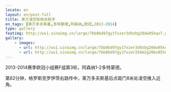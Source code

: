 ```yaml
---
locate: en
layout: en/post-full
title: 莱万凌空斩绝杀枪手
en_tags: [莱万多夫斯基,多特蒙德,阿森纳,欧冠,2013-2014]
type: gallery
featimg: http://ws1.sinaimg.cn/large/7bb8bd97gy1fxzer3d9zbg20dw05kqv7.gif
gallery:
    - images:
      - url: http://ws1.sinaimg.cn/large/7bb8bd97gy1fxzer3d9zbg20dw05kqv7.gif
      - url: http://ws1.sinaimg.cn/large/7bb8bd97gy1fxzer2k6m2g20bo055npf.gif
---
```


2013-2014赛季欧冠小组赛F组第3轮，阿森纳1-2多特蒙德。

第82分钟，格罗斯克罗伊茨右路传中，莱万多夫斯基后点距门8米处凌空推入近角。
　　